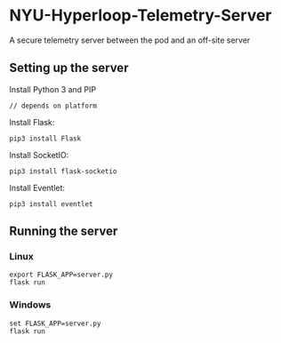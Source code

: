 # NYU-Hyperloop-Telemetry-Server
A secure telemetry server between the pod and an off-site server

## Setting up the server
Install Python 3 and PIP
```
// depends on platform
```

Install Flask:
```
pip3 install Flask
```

Install SocketIO:
```
pip3 install flask-socketio
```

Install Eventlet:
```
pip3 install eventlet
```

## Running the server

### Linux
```
export FLASK_APP=server.py
flask run
```

### Windows
```
set FLASK_APP=server.py
flask run
```

